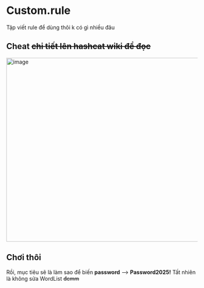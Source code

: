 # Custom.rule
Tập viết rule để dùng thôi k có gì nhiều đâu
## Cheat ~~chi tiết lên hashcat wiki để đọc~~
<img width="1311" height="485" alt="image" src="https://github.com/user-attachments/assets/c25874bd-3ec8-4142-92e5-da539465d7bf" />

## Chơi thôi
Rồi, mục tiêu sẽ là làm sao để biến **password** --> **Password2025!** 
Tất nhiên là không sửa WordList ~~đcmm~~
